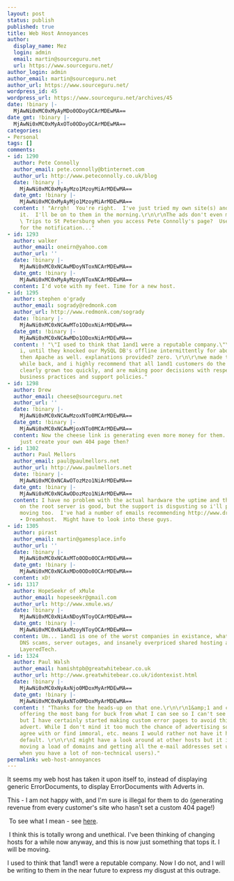```yaml
---
layout: post
status: publish
published: true
title: Web Host Annoyances
author:
  display_name: Mez
  login: admin
  email: martin@sourceguru.net
  url: https://www.sourceguru.net/
author_login: admin
author_email: martin@sourceguru.net
author_url: https://www.sourceguru.net/
wordpress_id: 45
wordpress_url: https://www.sourceguru.net/archives/45
date: !binary |-
  MjAwNi0xMC0xMyAyMDo0ODoyOCArMDEwMA==
date_gmt: !binary |-
  MjAwNi0xMC0xMyAxOTo0ODoyOCArMDEwMA==
categories:
- Personal
tags: []
comments:
- id: 1290
  author: Pete Connolly
  author_email: pete.connolly@btinternet.com
  author_url: http://www.peteconnolly.co.uk/blog
  date: !binary |-
    MjAwNi0xMC0xMyAyMzo1MzoyMiArMDEwMA==
  date_gmt: !binary |-
    MjAwNi0xMC0xMyAyMjo1MzoyMiArMDEwMA==
  content: ! "Arrgh!  You're right.  I've just tried my own site(s) and they all do
    it.  I'll be on to them in the morning.\r\n\r\nThe ads don't even make sense!
    \ Trips to St Petersburg when you access Pete Connolly's page?  Useless.  Thanks
    for the notification..."
- id: 1293
  author: walker
  author_email: oneirn@yahoo.com
  author_url: ''
  date: !binary |-
    MjAwNi0xMC0xNCAwMDoyNToxNCArMDEwMA==
  date_gmt: !binary |-
    MjAwNi0xMC0xMyAyMzoyNToxNCArMDEwMA==
  content: I'd vote with my feet. Time for a new host.
- id: 1295
  author: stephen o'grady
  author_email: sogrady@redmonk.com
  author_url: http://www.redmonk.com/sogrady
  date: !binary |-
    MjAwNi0xMC0xNCAwMTo1ODoxNiArMDEwMA==
  date_gmt: !binary |-
    MjAwNi0xMC0xNCAwMDo1ODoxNiArMDEwMA==
  content: ! "\"I used to think that 1and1 were a reputable company.\"\r\n\r\nas did
    i, until they knocked our MySQL DB's offline intermittently for about a week,
    then Apache as well. explanations provided? zero. \r\n\r\nwe made the switch a
    while back, and i highly recommend that all 1and1 customers do the same. they've
    clearly grown too quickly, and are making poor decisions with respect to their
    business practices and support policies."
- id: 1298
  author: Drew
  author_email: cheese@sourceguru.net
  author_url: ''
  date: !binary |-
    MjAwNi0xMC0xNCAwMzoxNTo0MCArMDEwMA==
  date_gmt: !binary |-
    MjAwNi0xMC0xNCAwMjoxNTo0MCArMDEwMA==
  content: Now the cheese link is generating even more money for them. Why don't you
    just create your own 404 page then?
- id: 1302
  author: Paul Mellors
  author_email: paul@paulmellors.net
  author_url: http://www.paulmellors.net
  date: !binary |-
    MjAwNi0xMC0xNCAwOTozMzo1NiArMDEwMA==
  date_gmt: !binary |-
    MjAwNi0xMC0xNCAwODozMzo1NiArMDEwMA==
  content: I have no problem with the actual hardware the uptime and the software
    on the root server is good, but the support is disgusting so i'll probably be
    moving too.  I've had a number of emails recommending http://www.dreamhost.com/
    - Dreamhost.  Might have to look into these guys.
- id: 1305
  author: pirast
  author_email: martin@gamesplace.info
  author_url: ''
  date: !binary |-
    MjAwNi0xMC0xNCAxMTo0ODo0OCArMDEwMA==
  date_gmt: !binary |-
    MjAwNi0xMC0xNCAxMDo0ODo0OCArMDEwMA==
  content: xD!
- id: 1317
  author: HopeSeekr of xMule
  author_email: hopeseekr@gmail.com
  author_url: http://www.xmule.ws/
  date: !binary |-
    MjAwNi0xMC0xNiAxNDoyNToyOCArMDEwMA==
  date_gmt: !binary |-
    MjAwNi0xMC0xNiAxMzoyNToyOCArMDEwMA==
  content: Um... 1and1 is one of the worst companies in existance, what with their
    DNS scams, server outages, and insanely overpriced shared hosting and what-not.  Use
    LayeredTech.
- id: 1324
  author: Paul Walsh
  author_email: hamishtpb@greatwhitebear.co.uk
  author_url: http://www.greatwhitebear.co.uk/idontexist.html
  date: !binary |-
    MjAwNi0xMC0xNyAxNjo0MDoxMyArMDEwMA==
  date_gmt: !binary |-
    MjAwNi0xMC0xNyAxNTo0MDoxMyArMDEwMA==
  content: ! "Thanks for the heads-up on that one.\r\n\r\n1&amp;1 and consistently
    offering the most bang for buck from what I can see so I can't see me moving soon
    but I have certainly started making custom error pages to avoid this uncontrolled
    advert. While I don't mind it too much the chance of advertising something I don't
    agree with or find immoral, etc. means I would rather not have it happening by
    default. \r\n\r\nI might have a look around at other hosts but it is a nightmare
    moving a load of domains and getting all the e-mail addresses set up again (especially
    when you have a lot of non-technical users)."
permalink: web-host-annoyances
---
```

<p>It seems my web host has taken it upon itself to, instead of displaying generic ErrorDocuments, to display ErrorDocuments with Adverts in.</p>
<p>This - I am not happy with, and I'm sure is illegal for them to do (generating revenue from every customer's site who hasn't set a custom 404 page!)</p>
<p> To see what I mean - see <a href="http://dev.sourceguru.net/cheese" target="_blank">here</a>.</p>
<p> I think this is totally wrong and unethical. I've been thinking of changing hosts for a while now anyway, and this is now just something that tops it. I will be moving.</p>
<p>I used to think that 1and1 were a reputable company. Now I do not, and I will be writing to them in the near future to express my disgust at this outrage.</p>
